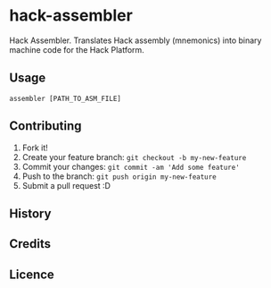 # hack-assembler
Hack Assembler. Translates Hack assembly (mnemonics) into binary machine code for the Hack Platform.

## Usage


```
assembler [PATH_TO_ASM_FILE]
```

## Contributing


1. Fork it!
2. Create your feature branch: `git checkout -b my-new-feature`
3. Commit your changes: `git commit -am 'Add some feature'`
4. Push to the branch: `git push origin my-new-feature`
5. Submit a pull request :D

## History


## Credits


## Licence

